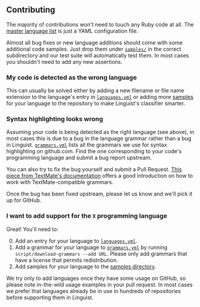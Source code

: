 ## Contributing

The majority of contributions won't need to touch any Ruby code at all. The [master language list][languages] is just a YAML configuration file.

Almost all bug fixes or new language additions should come with some additional code samples. Just drop them under [`samples/`][samples] in the correct subdirectory and our test suite will automatically test them. In most cases you shouldn't need to add any new assertions.

### My code is detected as the wrong language

This can usually be solved either by adding a new filename or file name extension to the language's entry in [`languages.yml`][languages] or adding more [samples][samples] for your language to the repository to make Linguist's classifier smarter.

### Syntax highlighting looks wrong

Assuming your code is being detected as the right language (see above), in most cases this is due to a bug in the language grammar rather than a bug in Linguist. [`grammars.yml`][grammars] lists all the grammars we use for syntax highlighting on github.com. Find the one corresponding to your code's programming language and submit a bug report upstream.

You can also try to fix the bug yourself and submit a Pull Request. [This piece from TextMate's documentation](http://manual.macromates.com/en/language_grammars) offers a good introduction on how to work with TextMate-compatible grammars.

Once the bug has been fixed upstream, please let us know and we'll pick it up for GitHub.

### I want to add support for the `X` programming language

Great! You'll need to:

0. Add an entry for your language to [`languages.yml`][languages].
0. Add a grammar for your language to [`grammars.yml`][grammars] by running `script/download-grammars --add URL`. Please only add grammars that have a license that permits redistribution.
0. Add samples for your language to the [samples directory][samples].

We try only to add languages once they have some usage on GitHub, so please note in-the-wild usage examples in your pull request. In most cases we prefer that languages already be in use in hundreds of repositories before supporting them in Linguist.

[grammars]: /grammars.yml
[languages]: /lib/linguist/languages.yml
[samples]: /samples
